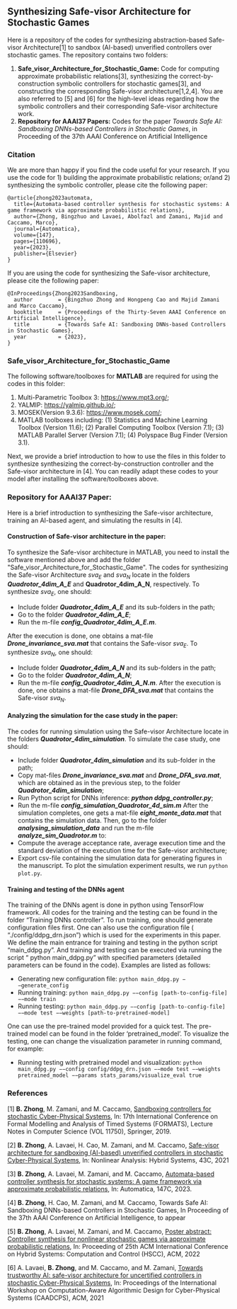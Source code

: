 
## Synthesizing Safe-visor Architecture for Stochastic Games

Here is a repository of the codes for synthesizing abstraction-based Safe-visor Architecture[1] to sandbox (AI-based) unverified controllers over stochastic games. The repository contains two folders: 
1. **Safe_visor_Architecture_for_Stochastic_Game:** Code for computing approximate probabilistic relations[3], synthesizing the correct-by-construction symbolic controllers for stochastic games[3], and constructing the corresponding Safe-visor architecture[1,2,4]. You are also referred to [5] and [6] for the high-level ideas regarding how the symbolic controllers and their corresponding Safe-visor architecture work.
2. **Repository for AAAI37 Papers:** Codes for the paper *Towards Safe AI: Sandboxing DNNs-based Controllers in Stochastic Games*, in Proceeding of the 37th AAAI Conference on Artificial Intelligence

### Citation
We are more than happy if you find the code useful for your research. If you use the code for 1) building the approximate probabilistic relations; or/and 2) synthesizing the symbolic controller, please cite the following paper:

    @article{zhong2023automata,
      title={Automata-based controller synthesis for stochastic systems: A game framework via approximate probabilistic relations},
      author={Zhong, Bingzhuo and Lavaei, Abolfazl and Zamani, Majid and Caccamo, Marco},
      journal={Automatica},
      volume={147},
      pages={110696},
      year={2023},
      publisher={Elsevier}
    }

If you are using the code for synthesizing the Safe-visor architecture, please cite the following paper:

    @InProceedings{Zhong2023Sandboxing,
      author        = {Bingzhuo Zhong and Hongpeng Cao and Majid Zamani and Marco Caccamo},
      booktitle     = {Proceedings of the Thirty-Seven AAAI Conference on Artificial Intelligence},
      title         = {Towards Safe AI: Sandboxing DNNs-based Controllers in Stochastic Games},
      year          = {2023},
    }

### Safe_visor_Architecture_for_Stochastic_Game
The following software/toolboxes for **MATLAB** are required for using the codes in this folder:
 1. Multi-Parametric Toolbox 3: https://www.mpt3.org/;
 2. YALMIP: https://yalmip.github.io/;
 3. MOSEK(Version 9.3.6): https://www.mosek.com/;
 4. MATLAB toolboxes including:
	 (1) Statistics and Machine Learning Toolbox (Version 11.6);
	 (2) Parallel Computing Toolbox (Version 7.1);
	 (3) MATLAB Parallel Server (Version 7.1);
	 (4) Polyspace Bug Finder (Version 3.1).
 
Next, we provide a brief introduction to how to use the files in this folder to synthesize synthesizing the correct-by-construction controller and the Safe-visor architecture in [4]. You can readily adapt these codes to your model after installing the software/toolboxes above.

### Repository for AAAI37 Paper:
Here is a brief introduction to synthesizing the Safe-visor architecture, training an AI-based agent, and simulating the results in [4].
#### Construction of Safe-visor architecture in the paper:  
To synthesize the Safe-visor architecture in MATLAB, you need to install the software mentioned above and add the folder "Safe_visor_Architecture_for_Stochastic_Game". The codes for synthesizing the Safe-visor Architecture $sva_E$ and $sva_N$ locate in the folders ***Quadrotor\_4dim\_A\_E*** and **Quadrotor\_4dim\_A\_N**, respectively. To synthesize $sva_E$, one should:
- Include folder ***Quadrotor\_4dim\_A\_E*** and its sub-folders in the path;
- Go to the folder ***Quadrotor\_4dim\_A\_E***;
- Run the m-file ***config\_Quadrotor\_4dim\_A\_E.m***.

After the execution is done, one obtains a mat-file ***Drone\_invariance\_sva.mat*** that contains the Safe-visor $sva_E$. To synthesize $sva_N$, one should:
- Include folder ***Quadrotor\_4dim\_A\_N*** and its sub-folders in the path;
- Go to the folder ***Quadrotor\_4dim\_A\_N***;
-  Run the m-file ***config\_Quadrotor\_4dim\_A\_N.m***.
After the execution is done, one obtains a mat-file ***Drone\_DFA\_sva.mat*** that contains the Safe-visor $sva_N$.
#### Analyzing the simulation for the case study in the paper: 
The codes for running simulation using the Safe-visor Architecture locate in the folders ***Quadrotor\_4dim\_simulation***. To simulate the case study, one should:
-  Include folder ***Quadrotor\_4dim\_simulation*** and its sub-folder in the path;
- Copy mat-files ***Drone\_invariance\_sva.mat*** and ***Drone\_DFA\_sva.mat***, which are obtained as in the previous step, to the folder ***Quadrotor\_4dim\_simulation***;
- Run Python script for DNNs inference: ***python ddpg\_controller.py***;
- Run the m-file ***config\_simulation\_Quadrotor\_4d\_sim.m***
After the simulation completes, one gets a mat-file ***eight\_monte\_data.mat*** that contains the simulation data.
Then, go to the folder ***analysing\_simulation\_data*** and run the m-file ***analyze\_sim\_Quadrotor.m*** to:
-  Compute the average acceptance rate, average execution time and the standard deviation of the execution time for the Safe-visor architecture;
- Export csv-file containing the simulation data for generating figures in the manuscript.
To plot the simulation experiment results, we run `python plot.py`. 


#### Training and testing of the DNNs agent
The training of the DNNs agent is done in python using TensorFlow framework. All codes for the training and
the testing can be found in the folder “Training DNNs controller”. To run training, one should generate
configuration files first. One can also use the configuration file ( “./config/ddpg_drn.json”) which is used
for the experiments in this paper. We define the main entrance for training and testing in the python script
“main_ddpg.py”. And training and testing can be executed via running the script “ python main_ddpg.py”
with specified parameters (detailed parameters can be found in the code). Examples are listed as follows:

- Generating new configuration file: 
`python main_ddpg.py −−generate_config`
- Running training: 
`python main_ddpg.py −−config [path-to-config-file] −−mode train`
- Running testing: 
`python main_ddpg.py −−config [path-to-config-file] −−mode test −−weights [path-to-pretrained-model]`

One can use the pre-trained model provided for a quick test. The pre-trained model can be found in the
folder ‘pretrained_model’. To visualize the testing, one can change the visualization parameter in running
command, for example:

- Running testing with pretrained model and visualization:
`python main_ddpg.py −−config config/ddpg_drn.json −−mode test −−weights pretrained_model
−−params stats_params/visualize_eval true`


### References
[1]  **B. Zhong**, M. Zamani, and M. Caccamo,  [Sandboxing controllers for stochastic Cyber-Physical Systems](https://link.springer.com/chapter/10.1007/978-3-030-29662-9_15), In: 17th International Conference on Formal Modelling and Analysis of Timed Systems (FORMATS), Lecture Notes in Computer Science (VOL 11750), Springer, 2019.

[2] **B. Zhong**, A. Lavaei, H. Cao, M. Zamani, and M. Caccamo, [Safe-visor architecture for sandboxing (AI-based) unverified controllers in stochastic Cyber-Physical Systems](https://www.sciencedirect.com/science/article/pii/S1751570X2100100X?via%3Dihub), In: Nonlinear Analysis: Hybrid Systems, 43C, 2021

[3] **B. Zhong**, A. Lavaei, M. Zamani, and M. Caccamo, [Automata-based controller synthesis for stochastic systems: A game framework via approximate probabilistic relations](https://doi.org/10.1016/j.automatica.2022.110696), In: Automatica, 147C, 2023.

[4] **B. Zhong**, H. Cao, M. Zamani, and M. Caccamo, Towards Safe AI: Sandboxing DNNs-based Controllers in Stochastic Games, In Proceeding of the 37th AAAI Conference on Artificial Intelligence, to appear

[5]  **B. Zhong**, A. Lavaei, M. Zamani, and M. Caccamo,  [Poster abstract: Controller synthesis for nonlinear stochastic games via approximate probabilistic relations](https://doi.org/10.1145/3501710.3524732), In: Proceeding of 25th ACM International Conference on Hybrid Systems: Computation and Control (HSCC), ACM, 2022

[6] A. Lavaei,  **B. Zhong**, and M. Caccamo, and M. Zamani,  [Towards trustworthy AI: safe-visor architecture for uncertified controllers in stochastic Cyber-Physical Systems](https://dl.acm.org/doi/abs/10.1145/3457335.3461705), In: Proceedings of the International Workshop on Computation-Aware Algorithmic Design for Cyber-Physical Systems (CAADCPS), ACM, 2021

